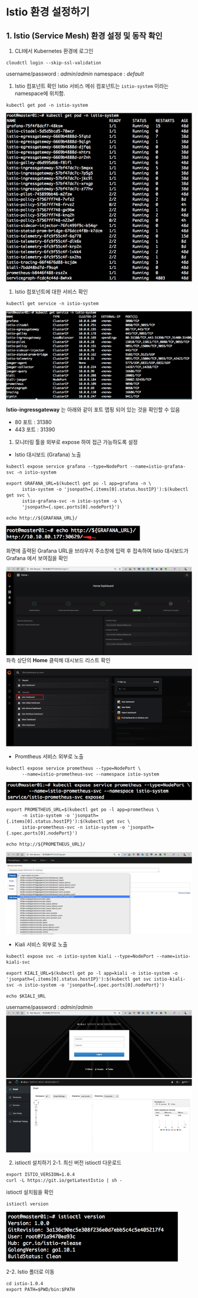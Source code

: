 # Istio 환경 설정하기


## 1. Istio (Service Mesh) 환경 설정 및 동작 확인
1. CLI에서 Kubernetes 환경에 로그인
~~~
cloudctl login --skip-ssl-validation
~~~
username/password : *admin*/*admin*
namespace : *default*

1. Istio 컴포넌트 확인
Istio 서비스 메쉬 컴포넌트는 `istio-system` 이라는 namespace에 위치함.
~~~
kubectl get pod -n istio-system
~~~

![istio pod list](./images/istio-setup-1.png)

1. Istio 컴포넌트에 대한 서비스 확인
~~~
kubectl get service -n istio-system
~~~

![istio service list](./images/istio-setup-2.png)

**Istio-ingressgateway** 는 아래와 같이 포트 맵핑 되어 있는 것을 확인할 수 있음
* 80 포트 : 31380
* 443 포트 : 31390

1. 모니터링 툴을 외부로 expose 하여 접근 가능하도록 설정
* Istio 대시보드 (Grafana) 노출
~~~
kubectl expose service grafana --type=NodePort --name=istio-grafana-svc -n istio-system
~~~

~~~
export GRAFANA_URL=$(kubectl get po -l app=grafana -n \
      istio-system -o 'jsonpath={.items[0].status.hostIP}'):$(kubectl get svc \
      istio-grafana-svc -n istio-system -o \
      'jsonpath={.spec.ports[0].nodePort}')
~~~

~~~
echo http://${GRAFANA_URL}/
~~~

![istio Grafana url](./images/istio-setup-3.png)

화면에 출력된 Grafana URL을 브라우저 주소창에 입력 후 접속하여 Istio 대시보드가 Grafana 에서 보여짐을 확인


![istio Grafana url](./images/istio-setup-4.png)
좌측 상단의 **Home** 클릭해 대시보드 리스트 확인

![istio Grafana url](./images/istio-setup-5.png)


* Promtheus 서비스 외부로 노출
~~~
kubectl expose service prometheus --type=NodePort \
      --name=istio-prometheus-svc --namespace istio-system
~~~
![istio Grafana url](./images/istio-setup-6.png)


~~~
export PROMETHEUS_URL=$(kubectl get po -l app=prometheus \
      -n istio-system -o 'jsonpath={.items[0].status.hostIP}'):$(kubectl get svc \
      istio-prometheus-svc -n istio-system -o 'jsonpath={.spec.ports[0].nodePort}')
~~~

~~~
echo http://${PROMETHEUS_URL}/
~~~

![istio prometheus](./images/istio-setup-7.png)

* Kiali 서비스 외부로 노출
~~~
kubectl expose svc -n istio-system kiali --type=NodePort --name=istio-kiali-svc
~~~

~~~
export KIALI_URL=$(kubectl get po -l app=kiali -n istio-system -o 'jsonpath={.items[0].status.hostIP}'):$(kubectl get svc istio-kiali-svc -n istio-system -o 'jsonpath={.spec.ports[0].nodePort}')
~~~

~~~
echo $KIALI_URL
~~~

username/password : *admin*/*admin*
![istio kiali 1](./images/istio-setup-8.png)
![istio kiali 2](./images/istio-setup-9.png)

2. istioctl 설치하기
2-1. 최신 버전 istioctl 다운로드
~~~
export ISTIO_VERSION=1.0.4
curl -L https://git.io/getLatestIstio | sh -
~~~

istioctl 설치됨을 확인
~~~
istioctl version
~~~

![istioctl version](./images/istio-setup-10.png)

2-2. Istio 폴더로 이동
~~~
cd istio-1.0.4
export PATH=$PWD/bin:$PATH
~~~
